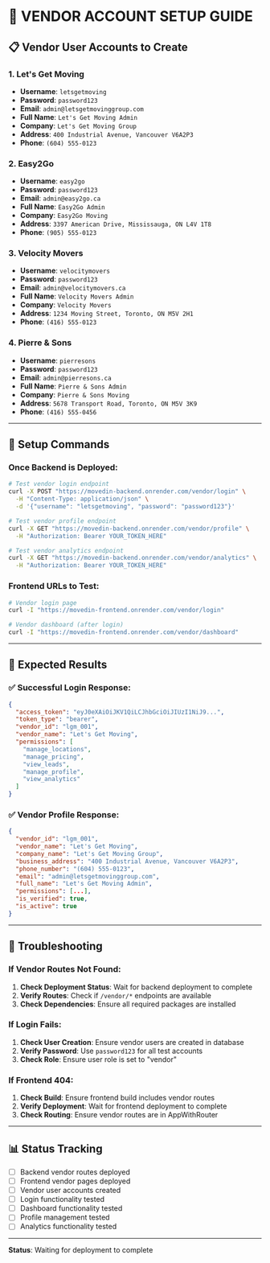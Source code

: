 # 🚀 **VENDOR ACCOUNT SETUP GUIDE**

## 📋 **Vendor User Accounts to Create**

### **1. Let's Get Moving**
- **Username**: `letsgetmoving`
- **Password**: `password123`
- **Email**: `admin@letsgetmovinggroup.com`
- **Full Name**: `Let's Get Moving Admin`
- **Company**: `Let's Get Moving Group`
- **Address**: `400 Industrial Avenue, Vancouver V6A2P3`
- **Phone**: `(604) 555-0123`

### **2. Easy2Go**
- **Username**: `easy2go`
- **Password**: `password123`
- **Email**: `admin@easy2go.ca`
- **Full Name**: `Easy2Go Admin`
- **Company**: `Easy2Go Moving`
- **Address**: `3397 American Drive, Mississauga, ON L4V 1T8`
- **Phone**: `(905) 555-0123`

### **3. Velocity Movers**
- **Username**: `velocitymovers`
- **Password**: `password123`
- **Email**: `admin@velocitymovers.ca`
- **Full Name**: `Velocity Movers Admin`
- **Company**: `Velocity Movers`
- **Address**: `1234 Moving Street, Toronto, ON M5V 2H1`
- **Phone**: `(416) 555-0123`

### **4. Pierre & Sons**
- **Username**: `pierresons`
- **Password**: `password123`
- **Email**: `admin@pierresons.ca`
- **Full Name**: `Pierre & Sons Admin`
- **Company**: `Pierre & Sons Moving`
- **Address**: `5678 Transport Road, Toronto, ON M5V 3K9`
- **Phone**: `(416) 555-0456`

---

## 🔧 **Setup Commands**

### **Once Backend is Deployed:**

```bash
# Test vendor login endpoint
curl -X POST "https://movedin-backend.onrender.com/vendor/login" \
  -H "Content-Type: application/json" \
  -d '{"username": "letsgetmoving", "password": "password123"}'

# Test vendor profile endpoint
curl -X GET "https://movedin-backend.onrender.com/vendor/profile" \
  -H "Authorization: Bearer YOUR_TOKEN_HERE"

# Test vendor analytics endpoint
curl -X GET "https://movedin-backend.onrender.com/vendor/analytics" \
  -H "Authorization: Bearer YOUR_TOKEN_HERE"
```

### **Frontend URLs to Test:**

```bash
# Vendor login page
curl -I "https://movedin-frontend.onrender.com/vendor/login"

# Vendor dashboard (after login)
curl -I "https://movedin-frontend.onrender.com/vendor/dashboard"
```

---

## 🎯 **Expected Results**

### **✅ Successful Login Response:**
```json
{
  "access_token": "eyJ0eXAiOiJKV1QiLCJhbGciOiJIUzI1NiJ9...",
  "token_type": "bearer",
  "vendor_id": "lgm_001",
  "vendor_name": "Let's Get Moving",
  "permissions": [
    "manage_locations",
    "manage_pricing", 
    "view_leads",
    "manage_profile",
    "view_analytics"
  ]
}
```

### **✅ Vendor Profile Response:**
```json
{
  "vendor_id": "lgm_001",
  "vendor_name": "Let's Get Moving",
  "company_name": "Let's Get Moving Group",
  "business_address": "400 Industrial Avenue, Vancouver V6A2P3",
  "phone_number": "(604) 555-0123",
  "email": "admin@letsgetmovinggroup.com",
  "full_name": "Let's Get Moving Admin",
  "permissions": [...],
  "is_verified": true,
  "is_active": true
}
```

---

## 🚨 **Troubleshooting**

### **If Vendor Routes Not Found:**
1. **Check Deployment Status**: Wait for backend deployment to complete
2. **Verify Routes**: Check if `/vendor/*` endpoints are available
3. **Check Dependencies**: Ensure all required packages are installed

### **If Login Fails:**
1. **Check User Creation**: Ensure vendor users are created in database
2. **Verify Password**: Use `password123` for all test accounts
3. **Check Role**: Ensure user role is set to "vendor"

### **If Frontend 404:**
1. **Check Build**: Ensure frontend build includes vendor routes
2. **Verify Deployment**: Wait for frontend deployment to complete
3. **Check Routing**: Ensure vendor routes are in AppWithRouter

---

## 📊 **Status Tracking**

- [ ] Backend vendor routes deployed
- [ ] Frontend vendor pages deployed  
- [ ] Vendor user accounts created
- [ ] Login functionality tested
- [ ] Dashboard functionality tested
- [ ] Profile management tested
- [ ] Analytics functionality tested

---

**Status**: Waiting for deployment to complete 